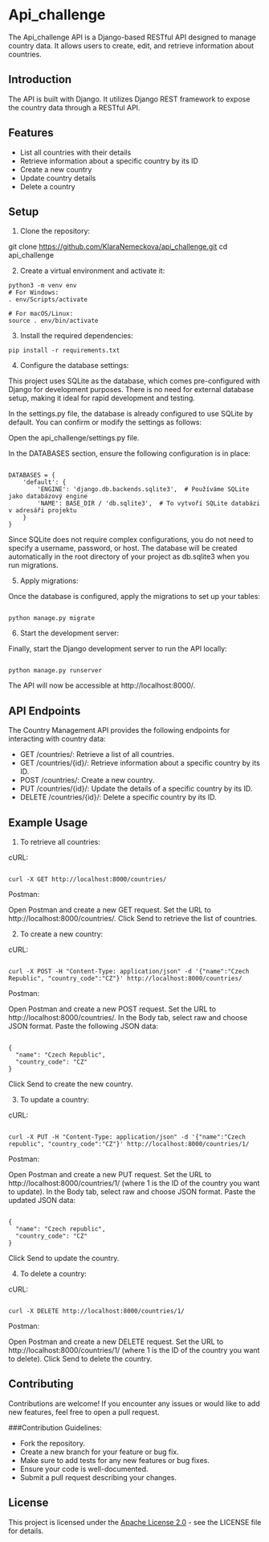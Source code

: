 # Api_challenge

The Api_challenge API is a Django-based RESTful API designed to manage country data. It allows users to create, edit, and retrieve information about countries.

## Introduction

The API is built with Django. It utilizes Django REST framework to expose the country data through a RESTful API.

## Features

- List all countries with their details
- Retrieve information about a specific country by its ID
- Create a new country
- Update country details
- Delete a country

## Setup

1. Clone the repository:

git clone https://github.com/KlaraNemeckova/api_challenge.git
cd api_challenge

2. Create a virtual environment and activate it:

```
python3 -m venv env
# For Windows:
. env/Scripts/activate

# For macOS/Linux:
source . env/bin/activate 

```

3. Install the required dependencies:

```
pip install -r requirements.txt

```

4. Configure the database settings:

This project uses SQLite as the database, which comes pre-configured with Django for development purposes. There is no need for external database setup, making it ideal for rapid development and testing.

In the settings.py file, the database is already configured to use SQLite by default. You can confirm or modify the settings as follows:

Open the api_challenge/settings.py file.

In the DATABASES section, ensure the following configuration is in place:

```

DATABASES = {
    'default': {
        'ENGINE': 'django.db.backends.sqlite3',  # Používáme SQLite jako databázový engine
        'NAME': BASE_DIR / 'db.sqlite3',  # To vytvoří SQLite databázi v adresáři projektu
    }
}

```

Since SQLite does not require complex configurations, you do not need to specify a username, password, or host. The database will be created automatically in the root directory of your project as db.sqlite3 when you run migrations.

5. Apply migrations:

Once the database is configured, apply the migrations to set up your tables:

```

python manage.py migrate

```

6. Start the development server:

Finally, start the Django development server to run the API locally:

```

python manage.py runserver

```

The API will now be accessible at http://localhost:8000/.

## API Endpoints

The Country Management API provides the following endpoints for interacting with country data:

- GET /countries/: Retrieve a list of all countries.
- GET /countries/{id}/: Retrieve information about a specific country by its ID.
- POST /countries/: Create a new country.
- PUT /countries/{id}/: Update the details of a specific country by its ID.
- DELETE /countries/{id}/: Delete a specific country by its ID.


## Example Usage

1. To retrieve all countries:

cURL:

```

curl -X GET http://localhost:8000/countries/

```

Postman:

Open Postman and create a new GET request.
Set the URL to http://localhost:8000/countries/.
Click Send to retrieve the list of countries.

2. To create a new country:

cURL:

```

curl -X POST -H "Content-Type: application/json" -d '{"name":"Czech Republic", "country_code":"CZ"}' http://localhost:8000/countries/

```

Postman:

Open Postman and create a new POST request.
Set the URL to http://localhost:8000/countries/.
In the Body tab, select raw and choose JSON format.
Paste the following JSON data:

```

{
  "name": "Czech Republic",
  "country_code": "CZ"
}

```
Click Send to create the new country.

3. To update a country:

cURL:

```

curl -X PUT -H "Content-Type: application/json" -d '{"name":"Czech republic", "country_code":"CZ"}' http://localhost:8000/countries/1/

```

Postman:

Open Postman and create a new PUT request.
Set the URL to http://localhost:8000/countries/1/ (where 1 is the ID of the country you want to update).
In the Body tab, select raw and choose JSON format.
Paste the updated JSON data:

```

{
  "name": "Czech republic",
  "country_code": "CZ"
}

```
Click Send to update the country.

4. To delete a country:

cURL:

```

curl -X DELETE http://localhost:8000/countries/1/

```

Postman:

Open Postman and create a new DELETE request.
Set the URL to http://localhost:8000/countries/1/ (where 1 is the ID of the country you want to delete).
Click Send to delete the country.

## Contributing

Contributions are welcome! If you encounter any issues or would like to add new features, feel free to open a pull request.

###Contribution Guidelines:

- Fork the repository.
- Create a new branch for your feature or bug fix.
- Make sure to add tests for any new features or bug fixes.
- Ensure your code is well-documented.
- Submit a pull request describing your changes.

## License

This project is licensed under the [Apache License 2.0](https://www.apache.org/licenses/LICENSE-2.0/) - see the LICENSE file for details.

